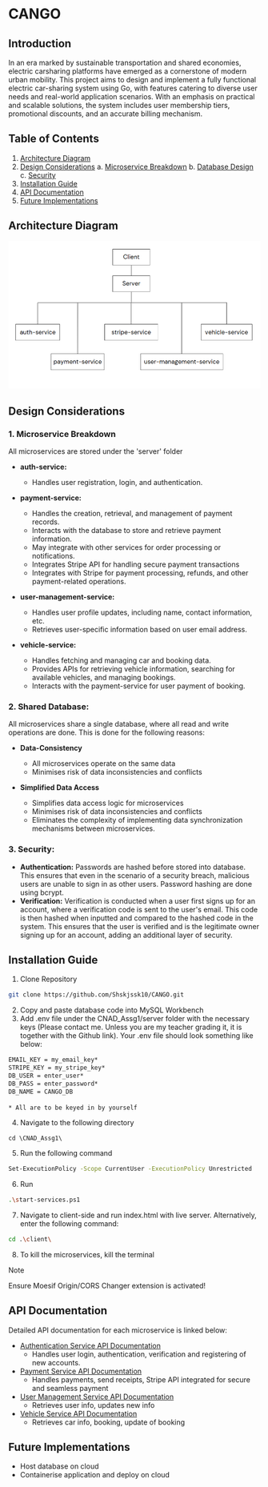 # CANGO

## Introduction 
In an era marked by sustainable transportation and shared economies, electric carsharing platforms have emerged as a cornerstone of modern urban mobility. This project aims to design and implement a fully functional electric car-sharing system using Go, with features catering to diverse user needs and real-world application scenarios. With an emphasis on practical and scalable solutions, the system includes user membership tiers, promotional discounts, and an accurate billing mechanism. 

## Table of Contents
1. [Architecture Diagram](#architecture-diagram)
2. [Design Considerations](#design-considerations)
    a. [Microservice Breakdown](#1-microservice-breakdown)
    b. [Database Design](#2-shared-database)
    c. [Security](#3-security)
3. [Installation Guide](#installation-guide)
4. [API Documentation](#api-documentation)
5. [Future Implementations](#future-implementations)

## Architecture Diagram

 ![Updated-Architecture-Diagram](/client/images/Updated-Architecture-Diagram.png)

## Design Considerations

### **1. Microservice Breakdown**

All microservices are stored under the 'server' folder

* **auth-service:**
    * Handles user registration, login, and authentication.

* **payment-service:**
    * Handles the creation, retrieval, and management of payment records.
    * Interacts with the database to store and retrieve payment information.
    * May integrate with other services for order processing or notifications.
    * Integrates Stripe API for handling secure payment transactions
    * Integrates with Stripe for payment processing, refunds, and other payment-related operations.

* **user-management-service:**
    * Handles user profile updates, including name, contact information, etc.
    * Retrieves user-specific information based on user email address.

* **vehicle-service:**
    * Handles fetching and managing car and booking data.
    * Provides APIs for retrieving vehicle information, searching for available vehicles, and managing bookings.
    * Interacts with the payment-service for user payment of booking.


### **2. Shared Database:**

All microservices share a single database, where all read and write operations are done. This is done for the following reasons:

* **Data-Consistency** 
    * All microservices operate on the same data
    * Minimises risk of data inconsistencies and conflicts 

* **Simplified Data Access** 
    * Simplifies data access logic for microservices
    * Minimises risk of data inconsistencies and conflicts
    * Eliminates the complexity of implementing data synchronization mechanisms between microservices.

### **3. Security:**
* **Authentication:** Passwords are hashed before stored into database. This ensures that even in the scenario of a security breach, malicious users are unable to sign in as other users. Password hashing are done using bcrypt. 
* **Verification:** Verification is conducted when a user first signs up for an account, where a verification code is sent to the user's email. This code is then hashed when inputted and compared to the hashed code in the system. This ensures that the user is verified and is the legitimate owner signing up for an account, adding an additional layer of security.

## Installation Guide

1. Clone Repository 
```bash 
git clone https://github.com/Shskjssk10/CANGO.git
```
2. Copy and paste database code into MySQL Workbench
3. Add .env file under the CNAD_Assg1/server folder with the necessary keys (Please contact me. Unless you are my teacher grading it, it is together with the Github link). Your .env file should look something like below: 
```env
EMAIL_KEY = my_email_key*
STRIPE_KEY = my_stripe_key*
DB_USER = enter_user*
DB_PASS = enter_password*
DB_NAME = CANGO_DB

* All are to be keyed in by yourself
```
4. Navigate to the following directory 
```
cd \CNAD_Assg1\
```
5. Run the following command 
```bash
Set-ExecutionPolicy -Scope CurrentUser -ExecutionPolicy Unrestricted
```
6. Run 
```bash
.\start-services.ps1
```
7. Navigate to client-side and run index.html with live server. Alternatively, enter  the following command:
```bash
cd .\client\
```
8. To kill the microservices, kill the terminal

> [!NOTE]
> Ensure Moesif Origin/CORS Changer extension is activated!

## API Documentation

Detailed API documentation for each microservice is linked below: 

- [Authentication Service API Documentation](./server/auth-service/auth_service_doc.md)
    - Handles user login, authentication, verification and registering of new accounts.
- [Payment Service API Documentation](./server/payment-service/payment_service_doc.md)
    - Handles payments, send receipts, Stripe API integrated for secure and seamless payment
- [User Management Service API Documentation](./server/user-management-service/user_management_service_doc.md)
    - Retrieves user info, updates new info
- [Vehicle Service API Documentation](./server/vehicle-service/vehicle_service_doc.md)
    - Retrieves car info, booking, update of booking



## Future Implementations

- Host database on cloud
- Containerise application and deploy on cloud